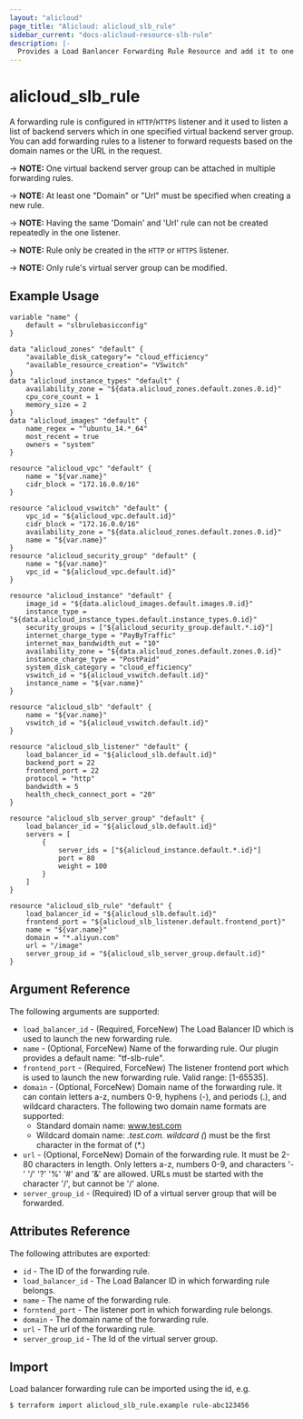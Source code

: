 ```yaml
---
layout: "alicloud"
page_title: "Alicloud: alicloud_slb_rule"
sidebar_current: "docs-alicloud-resource-slb-rule"
description: |-
  Provides a Load Banlancer Forwarding Rule Resource and add it to one Listener.
---
```


# alicloud\_slb\_rule

A forwarding rule is configured in `HTTP`/`HTTPS` listener and it used to listen a list of backend servers which in one specified virtual backend server group.
You can add forwarding rules to a listener to forward requests based on the domain names or the URL in the request.

-> **NOTE:** One virtual backend server group can be attached in multiple forwarding rules.

-> **NOTE:** At least one "Domain" or "Url" must be specified when creating a new rule.

-> **NOTE:** Having the same 'Domain' and 'Url' rule can not be created repeatedly in the one listener.

-> **NOTE:** Rule only be created in the `HTTP` or `HTTPS` listener.

-> **NOTE:** Only rule's virtual server group can be modified.

## Example Usage

```
variable "name" {
    default = "slbrulebasicconfig"
}

data "alicloud_zones" "default" {
    "available_disk_category"= "cloud_efficiency"
    "available_resource_creation"= "VSwitch"
}
data "alicloud_instance_types" "default" {
    availability_zone = "${data.alicloud_zones.default.zones.0.id}"
    cpu_core_count = 1
    memory_size = 2
}
data "alicloud_images" "default" {
    name_regex = "^ubuntu_14.*_64"
    most_recent = true
    owners = "system"
}

resource "alicloud_vpc" "default" {
    name = "${var.name}"
    cidr_block = "172.16.0.0/16"
}

resource "alicloud_vswitch" "default" {
    vpc_id = "${alicloud_vpc.default.id}"
    cidr_block = "172.16.0.0/16"
    availability_zone = "${data.alicloud_zones.default.zones.0.id}"
    name = "${var.name}"
}
resource "alicloud_security_group" "default" {
    name = "${var.name}"
    vpc_id = "${alicloud_vpc.default.id}"
}

resource "alicloud_instance" "default" {
    image_id = "${data.alicloud_images.default.images.0.id}"
    instance_type = "${data.alicloud_instance_types.default.instance_types.0.id}"
    security_groups = ["${alicloud_security_group.default.*.id}"]
    internet_charge_type = "PayByTraffic"
    internet_max_bandwidth_out = "10"
    availability_zone = "${data.alicloud_zones.default.zones.0.id}"
    instance_charge_type = "PostPaid"
    system_disk_category = "cloud_efficiency"
    vswitch_id = "${alicloud_vswitch.default.id}"
    instance_name = "${var.name}"
}

resource "alicloud_slb" "default" {
    name = "${var.name}"
    vswitch_id = "${alicloud_vswitch.default.id}"
}

resource "alicloud_slb_listener" "default" {
    load_balancer_id = "${alicloud_slb.default.id}"
    backend_port = 22
    frontend_port = 22
    protocol = "http"
    bandwidth = 5
    health_check_connect_port = "20"
}

resource "alicloud_slb_server_group" "default" {
    load_balancer_id = "${alicloud_slb.default.id}"
    servers = [
        {
            server_ids = ["${alicloud_instance.default.*.id}"]
            port = 80
            weight = 100
        }
    ]
}

resource "alicloud_slb_rule" "default" {
    load_balancer_id = "${alicloud_slb.default.id}"
    frontend_port = "${alicloud_slb_listener.default.frontend_port}"
    name = "${var.name}"
    domain = "*.aliyun.com"
    url = "/image"
    server_group_id = "${alicloud_slb_server_group.default.id}"
}
```

## Argument Reference

The following arguments are supported:

* `load_balancer_id` - (Required, ForceNew) The Load Balancer ID which is used to launch the new forwarding rule.
* `name` - (Optional, ForceNew) Name of the forwarding rule. Our plugin provides a default name: "tf-slb-rule".
* `frontend_port` - (Required, ForceNew) The listener frontend port which is used to launch the new forwarding rule. Valid range: [1-65535].
* `domain` - (Optional, ForceNew) Domain name of the forwarding rule. It can contain letters a-z, numbers 0-9, hyphens (-), and periods (.),
and wildcard characters. The following two domain name formats are supported:
   - Standard domain name: www.test.com
   - Wildcard domain name: *.test.com. wildcard (*) must be the first character in the format of (*.)
* `url` - (Optional, ForceNew) Domain of the forwarding rule. It must be 2-80 characters in length. Only letters a-z, numbers 0-9,
and characters '-' '/' '?' '%' '#' and '&' are allowed. URLs must be started with the character '/', but cannot be '/' alone.
* `server_group_id` - (Required) ID of a virtual server group that will be forwarded.


## Attributes Reference

The following attributes are exported:

* `id` - The ID of the forwarding rule.
* `load_balancer_id` - The Load Balancer ID in which forwarding rule belongs.
* `name` - The name of the forwarding rule.
* `forntend_port` - The listener port in which forwarding rule belongs.
* `domain` - The domain name of the forwarding rule.
* `url` - The url of the forwarding rule.
* `server_group_id` - The Id of the virtual server group.

## Import

Load balancer forwarding rule can be imported using the id, e.g.

```
$ terraform import alicloud_slb_rule.example rule-abc123456
```
